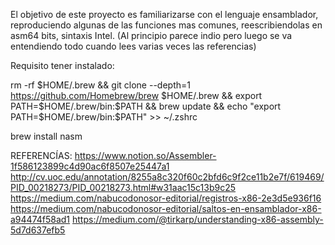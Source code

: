 El objetivo de este proyecto es familiarizarse con el lenguaje ensamblador, reproduciendo algunas de las funciones mas comunes, reescribiendolas en asm64 bits, sintaxis Intel.
(Al principio parece indio pero luego se va entendiendo todo cuando lees varias veces las referencias)

Requisito tener instalado:

rm -rf $HOME/.brew && git clone --depth=1 https://github.com/Homebrew/brew $HOME/.brew && export PATH=$HOME/.brew/bin:$PATH && brew update && echo "export PATH=$HOME/.brew/bin:$PATH" >> ~/.zshrc

brew install nasm

REFERENCÍAS:
https://www.notion.so/Assembler-1f586123899c4d90ac6f8507e25447a1
http://cv.uoc.edu/annotation/8255a8c320f60c2bfd6c9f2ce11b2e7f/619469/PID_00218273/PID_00218273.html#w31aac15c13b9c25
https://medium.com/nabucodonosor-editorial/registros-x86-2e3d5e936f16
https://medium.com/nabucodonosor-editorial/saltos-en-ensamblador-x86-a94474f58ad1
https://medium.com/@tirkarp/understanding-x86-assembly-5d7d637efb5
